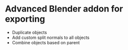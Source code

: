 # Advanced Blender addon for exporting

*   Duplicate objects
*   Add custom split normals to all objects
*   Combine objects based on parent
